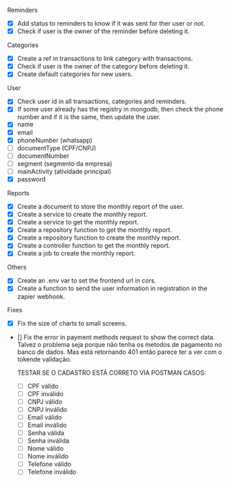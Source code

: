 Reminders

- [x] Add status to reminders to know if it was sent for ther user or not.
- [x] Check if user is the owner of the reminder before deleting it.

Categories

- [x] Create a ref in transactions to link category with transactions.
- [x] Check if user is the owner of the category before deleting it.
- [x] Create default categories for new users.

User

- [x] Check user id in all transactions, categories and reminders.
- [x] If some user already has the registry in mongodb, then check the phone number and if it is the same, then update the user.
- [x] name
- [x] email
- [x] phoneNumber (whatsapp)
- [ ] documentType (CPF/CNPJ)
- [ ] documentNumber
- [ ] segment (segmento da empresa)
- [ ] mainActivity (atividade principal)
- [x] password

Reports

- [x] Create a document to store the monthly report of the user.
- [x] Create a service to create the monthly report.
- [x] Create a service to get the monthly report.
- [x] Create a repository function to get the monthly report.
- [x] Create a repository function to create the monthly report.
- [x] Create a controller function to get the monthly report.
- [x] Create a job to create the monthly report.

Others

- [x] Create an .env var to set the frontend url in cors.
- [x] Create a function to send the user information in registration in the zapier webhook.

Fixes

- [x] Fix the size of charts to small screens.
- [] Fix the error in payment methods request to show the correct data.
  Talvez o problema seja porque não tenha os metodos de pagamento no banco de dados.
  Mas está retornando 401 então parece ter a ver com o tokende validação.

  TESTAR SE O CADASTRO ESTÁ CORRETO VIA POSTMAN
  CASOS:

  - [ ] CPF válido
  - [ ] CPF inválido
  - [ ] CNPJ válido
  - [ ] CNPJ inválido
  - [ ] Email válido
  - [ ] Email inválido
  - [ ] Senha válida
  - [ ] Senha inválida
  - [ ] Nome válido
  - [ ] Nome inválido
  - [ ] Telefone válido
  - [ ] Telefone inválido
